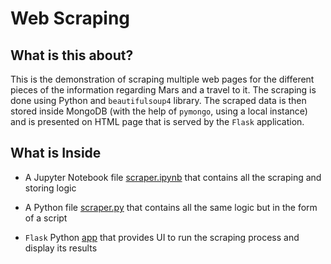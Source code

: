 # Web Scraping

## What is this about?

This is the demonstration of scraping multiple web pages for the different pieces of the information regarding Mars and a travel to it. The scraping is done using Python and `beautifulsoup4` library. The scraped data is then stored inside MongoDB (with the help of `pymongo`, using a local instance) and is presented on HTML page that is served by the `Flask` application.

## What is Inside
  
- A Jupyter Notebook file [scraper.ipynb](scraper.ipynb) that contains all the scraping and storing logic

- A Python file [scraper.py](scraper.py) that contains all the same logic but in the form of a script

- `Flask` Python [app](web_app.py) that provides UI to run the scraping process and display its results